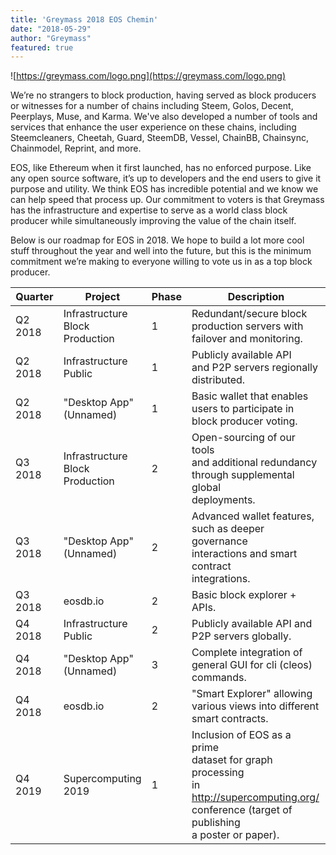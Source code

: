 ```yaml
---
title: 'Greymass 2018 EOS Chemin'
date: "2018-05-29"
author: "Greymass"
featured: true
---
```

![https://greymass.com/logo.png](https://greymass.com/logo.png)

We’re no strangers to block production, having served as block producers or witnesses for a number of chains including Steem, Golos, Decent, Peerplays, Muse, and Karma. We've also developed a number of tools and services that enhance the user experience on these chains, including Steemcleaners, Cheetah, Guard, SteemDB, Vessel, ChainBB, Chainsync, Chainmodel, Reprint, and more.

EOS, like Ethereum when it first launched, has no enforced purpose. Like any open source software, it’s up to developers and the end users to give it purpose and utility. We think EOS has incredible potential and we know we can help speed that process up. Our commitment to voters is that Greymass has the infrastructure and expertise to serve as a world class block producer while simultaneously improving the value of the chain itself.

Below is our roadmap for EOS in 2018. We hope to build a lot more cool stuff throughout the year and well into the future, but this is the minimum commitment we’re making to everyone willing to vote us in as a top block producer.

| Quarter | Project                         | Phase | Description                                                                                                                                 |
|---------|---------------------------------|-------|---------------------------------------------------------------------------------------------------------------------------------------------|
| Q2 2018 | Infrastructure<br/>Block Production | 1     | Redundant/secure block <br/> production servers with <br/> failover and monitoring.                                                                     |
| Q2 2018 | Infrastructure<br/>Public          | 1     | Publicly available API <br/> and P2P servers regionally <br/> distributed.                                                                              |
| Q2 2018 | "Desktop App"<br/>(Unnamed)           | 1     | Basic wallet that enables <br/> users to participate in <br/> block producer voting.                                                                    |
| Q3 2018 | Infrastructure<br/>Block Production | 2     | Open-sourcing of our tools <br/> and additional redundancy <br/> through supplemental global <br/> deployments.                                               |
| Q3 2018 | "Desktop App"<br/>(Unnamed)           | 2     | Advanced wallet features, <br/> such as deeper governance <br/> interactions and smart contract <br/> integrations.                                           |
| Q3 2018 | eosdb.io                        | 2     | Basic block explorer + APIs.                                                                                                                |
| Q4 2018 | Infrastructure<br/>Public           | 2     | Publicly available API and <br/> P2P servers globally.                                                                                            |
| Q4 2018 | "Desktop App"<br/>(Unnamed)           | 3     | Complete integration of <br/> general GUI for cli (cleos) <br/> commands.                                                                               |
| Q4 2018 | eosdb.io                        | 2     | "Smart Explorer" allowing <br/> various views into different <br/> smart contracts.                                                                     |
| Q4 2019 | Supercomputing<br/>2019             | 1     | Inclusion of EOS as a prime <br/> dataset for graph processing <br/> in http://supercomputing.org/ <br/> conference (target of publishing <br/> a poster or paper). |
